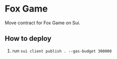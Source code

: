 # Fox Game

Move contract for Fox Game on Sui.

## How to deploy

1. run `sui client publish . --gas-budget 300000`
